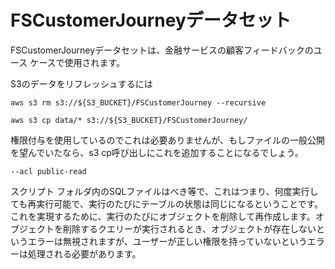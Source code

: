 FSCustomerJourneyデータセット
=============================

FSCustomerJourneyデータセットは、金融サービスの顧客フィードバックのユース ケースで使用されます。

S3のデータをリフレッシュするには

    aws s3 rm s3://${S3_BUCKET}/FSCustomerJourney --recursive   

    aws s3 cp data/* s3://${S3_BUCKET}/FSCustomerJourney/ 

権限付与を使用しているのでこれは必要ありませんが、もしファイルの一般公開を望んでいたなら、s3 cp呼び出しにこれを追加することになるでしょう。

    --acl public-read    

スクリプト フォルダ内のSQLファイルはべき等で、これはつまり、何度実行しても再実行可能で、実行のたびにテーブルの状態は同じになるということです。これを実現するために、実行のたびにオブジェクトを削除して再作成します。オブジェクトを削除するクエリーが実行されるとき、オブジェクトが存在しないというエラーは無視されますが、ユーザーが正しい権限を持っていないというエラーは処理される必要があります。
